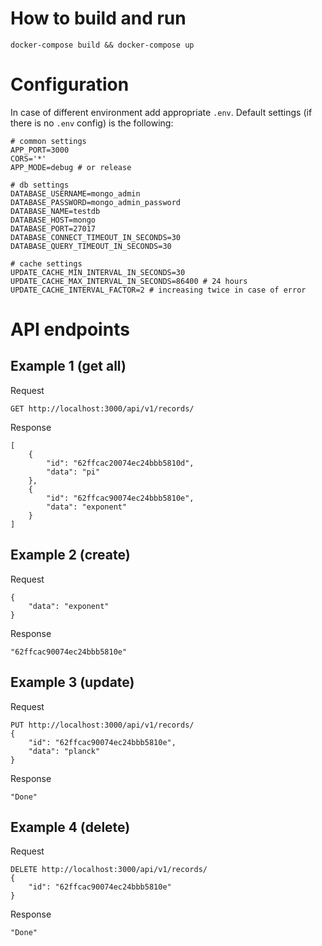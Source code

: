 # How to build and run
`docker-compose build && docker-compose up`

# Configuration
In case of different environment add appropriate `.env`. Default settings (if there is no `.env` config) is the following:
```
# common settings
APP_PORT=3000
CORS='*'
APP_MODE=debug # or release

# db settings
DATABASE_USERNAME=mongo_admin
DATABASE_PASSWORD=mongo_admin_password
DATABASE_NAME=testdb
DATABASE_HOST=mongo
DATABASE_PORT=27017
DATABASE_CONNECT_TIMEOUT_IN_SECONDS=30
DATABASE_QUERY_TIMEOUT_IN_SECONDS=30

# cache settings
UPDATE_CACHE_MIN_INTERVAL_IN_SECONDS=30
UPDATE_CACHE_MAX_INTERVAL_IN_SECONDS=86400 # 24 hours
UPDATE_CACHE_INTERVAL_FACTOR=2 # increasing twice in case of error
```

# API endpoints

## Example 1 (get all)
Request

```GET http://localhost:3000/api/v1/records/```

Response
```
[
    {
        "id": "62ffcac20074ec24bbb5810d",
        "data": "pi"
    },
    {
        "id": "62ffcac90074ec24bbb5810e",
        "data": "exponent"
    }
]
```

## Example 2 (create)
Request 

```PUT http://localhost:3000/api/v1/records/
{
    "data": "exponent"
}
```

Response
```
"62ffcac90074ec24bbb5810e"
```

## Example 3 (update)
Request

```
PUT http://localhost:3000/api/v1/records/
{
    "id": "62ffcac90074ec24bbb5810e",
    "data": "planck"
}
```

Response
```
"Done"
```


## Example 4 (delete)
Request

```
DELETE http://localhost:3000/api/v1/records/
{
    "id": "62ffcac90074ec24bbb5810e"
}
```

Response
```
"Done"
```